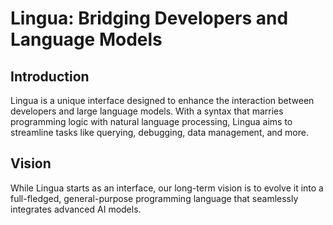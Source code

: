 
# Lingua: Bridging Developers and Language Models

## Introduction
Lingua is a unique interface designed to enhance the interaction between developers and large language models. With a syntax that marries programming logic with natural language processing, Lingua aims to streamline tasks like querying, debugging, data management, and more.

## Vision
While Lingua starts as an interface, our long-term vision is to evolve it into a full-fledged, general-purpose programming language that seamlessly integrates advanced AI models.
